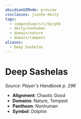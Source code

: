 ```yaml
---
obsidianUIMode: preview
cssclasses: json5e-deity
tags:
  - compendium/src/5e/phb
  - deity/nonhuman
  - domain/nature
  - domain/tempest
aliases:
  - Deep Sashelas
---
```

# Deep Sashelas
*Source: Player's Handbook p. 296* 

- **Alignment**: Chaotic Good
- **Domains**: Nature, Tempest
- **Pantheon**: Nonhuman
- **Symbol**: Dolphin
